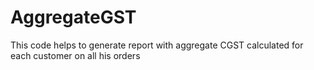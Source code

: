 # AggregateGST
This code helps to generate report with aggregate CGST calculated for each customer on all his orders
